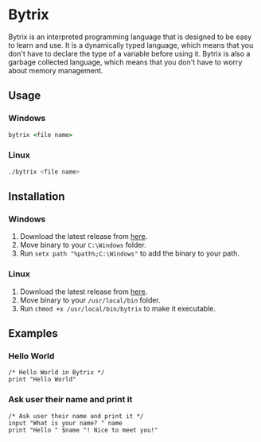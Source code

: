 # Bytrix

Bytrix is an interpreted programming language that is designed to be easy to learn and use. It is a dynamically typed language, which means that you don't have to declare the type of a variable before using it. Bytrix is also a garbage collected language, which means that you don't have to worry about memory management.

## Usage

### Windows

```cmd
bytrix <file name>
```

### Linux

```bash
./bytrix <file name>
```

## Installation

### Windows

1. Download the latest release from [here](https://github.com/FujiwaraChoki/BytrixLang/releases/tag/latest_windows).
2. Move binary to your `C:\Windows` folder.
3. Run `setx path "%path%;C:\Windows"` to add the binary to your path.

### Linux

1. Download the latest release from [here](https://github.com/FujiwaraChoki/BytrixLang/releases/tag/latest_linux).
2. Move binary to your `/usr/local/bin` folder.
3. Run `chmod +x /usr/local/bin/bytrix` to make it executable.

## Examples

### Hello World

```bytrix
/* Hello World in Bytrix */
print "Hello World"
```

### Ask user their name and print it

```bytrix
/* Ask user their name and print it */
input "What is your name? " name
print "Hello " $name "! Nice to meet you!"
```
